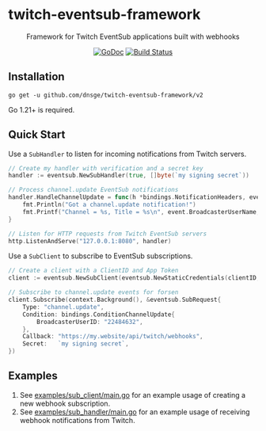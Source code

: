 # twitch-eventsub-framework

<div align="center">

Framework for Twitch EventSub applications built with webhooks

[![GoDoc][doc-img]][doc] [![Build Status][ci-img]][ci]

</div>

## Installation

`go get -u github.com/dnsge/twitch-eventsub-framework/v2`

Go 1.21+ is required.

## Quick Start

Use a `SubHandler` to listen for incoming notifications from Twitch servers.

```go
// Create my handler with verification and a secret key
handler := eventsub.NewSubHandler(true, []byte(`my signing secret`))

// Process channel.update EventSub notifications
handler.HandleChannelUpdate = func(h *bindings.NotificationHeaders, event *bindings.EventChannelUpdate) {
    fmt.Println("Got a channel.update notification!")
    fmt.Printf("Channel = %s, Title = %s\n", event.BroadcasterUserName, event.Title)
}

// Listen for HTTP requests from Twitch EventSub servers
http.ListenAndServe("127.0.0.1:8080", handler)
```

Use a `SubClient` to subscribe to EventSub subscriptions.

```go
// Create a client with a ClientID and App Token
client := eventsub.NewSubClient(eventsub.NewStaticCredentials(clientID, appToken))

// Subscribe to channel.update events for forsen
client.Subscribe(context.Background(), &eventsub.SubRequest{
    Type: "channel.update",
    Condition: bindings.ConditionChannelUpdate{
        BroadcasterUserID: "22484632",
    },
    Callback: "https://my.website/api/twitch/webhooks",
    Secret:   `my signing secret`,
})
```

## Examples

1. See [examples/sub_client/main.go](examples/sub_client/main.go) for an example usage of creating a new webhook subscription.
2. See [examples/sub_handler/main.go](examples/sub_handler/main.go) for an example usage of receiving webhook notifications from Twitch.

[doc-img]: https://pkg.go.dev/badge/github.com/dnsge/twitch-eventsub-framework/v2
[doc]: https://pkg.go.dev/github.com/dnsge/twitch-eventsub-framework/v2
[ci-img]: https://github.com/dnsge/twitch-eventsub-framework/actions/workflows/go.yml/badge.svg?branch=v2
[ci]: https://github.com/dnsge/twitch-eventsub-framework/actions/workflows/go.yml?branch=v2
